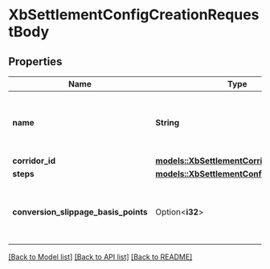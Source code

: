 # XbSettlementConfigCreationRequestBody

## Properties

Name | Type | Description | Notes
------------ | ------------- | ------------- | -------------
**name** | **String** | The name for the cross-border settlement configuration | 
**corridor_id** | [**models::XbSettlementCorridorId**](XBSettlementCorridorId.md) |  | 
**steps** | [**models::XbSettlementConfigStepsRecord**](XBSettlementConfigStepsRecord.md) |  | 
**conversion_slippage_basis_points** | Option<**i32**> | Slippage configuarion in basis points, the default value is 10%  | [optional][default to 10000]

[[Back to Model list]](../README.md#documentation-for-models) [[Back to API list]](../README.md#documentation-for-api-endpoints) [[Back to README]](../README.md)



